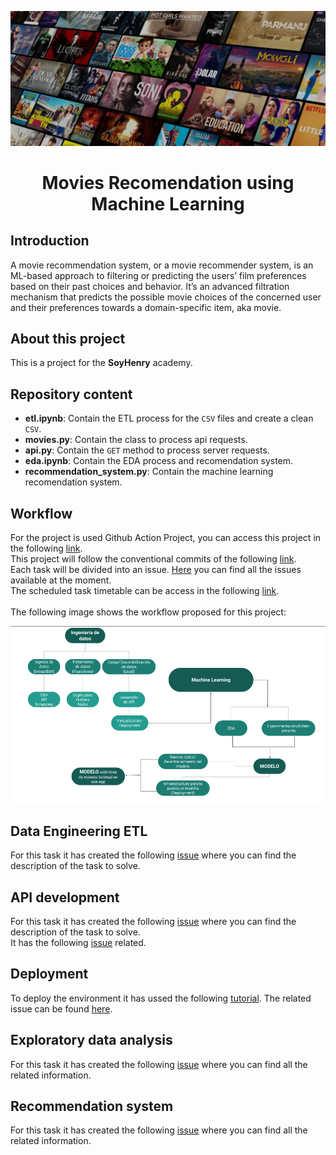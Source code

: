 <p align=center><img src=_src/assets/movies_cover.png><p>

# <h1 align=center> **Movies Recomendation using Machine Learning** </h1>

## Introduction

A movie recommendation system, or a movie recommender system, is an ML-based approach to filtering or predicting the
users’ film preferences based on their past choices and behavior. It’s an advanced filtration mechanism that predicts
the possible movie choices of the concerned user and their preferences towards a domain-specific item, aka movie.

## About this project

This is a project for the **SoyHenry** academy.

## Repository content

+ **etl.ipynb**: Contain the ETL process for the `CSV` files and create a clean `CSV`.
+ **movies.py**: Contain the class to process api requests.
+ **api.py**: Contain the `GET` method to process server requests.
+ **eda.ipynb**: Contain the EDA process and recomendation system.
+ **recommendation_system.py**: Contain the machine learning recomendation system.

## Workflow

For the project is used Github Action Project, you can access this project in the following [link](https://github.com/users/fedepacher/projects/2).<br>
This project will follow the conventional commits of the following [link](https://github.com/fedepacher/RecomendationML/wiki/Conventional-Commits).<br>
Each task will be divided into an issue. [Here](https://github.com/fedepacher/RecomendationML/issues) you can find all the issues available at the moment.<br>
The scheduled task timetable can be access in the following [link](https://github.com/users/fedepacher/projects/2/views/2).<br><br>
The following image shows the workflow proposed for this project:<br>

<p align=center><img src=_src/assets/workflow.png><p>


## Data Engineering ETL

For this task it has created the following [issue](https://github.com/fedepacher/RecomendationML/issues/1) where you can find the description of the task to solve.

## API development

For this task it has created the following [issue](https://github.com/fedepacher/RecomendationML/issues/2) where you can find the description of the task to solve.<br>
It has the following [issue](https://github.com/fedepacher/RecomendationML/issues/3) related.

## Deployment

To deploy the environment it has ussed the following [tutorial](https://github.com/HX-FNegrete/render-fastapi-tutorial). The related issue can be found [here](https://github.com/fedepacher/RecomendationML/issues/4).

## Exploratory data analysis

For this task it has created the following [issue](https://github.com/fedepacher/RecomendationML/issues/6) where you can find all the related information.<br>

## Recommendation system

For this task it has created the following [issue](https://github.com/fedepacher/RecomendationML/issues/7) where you can find all the related information.<br>